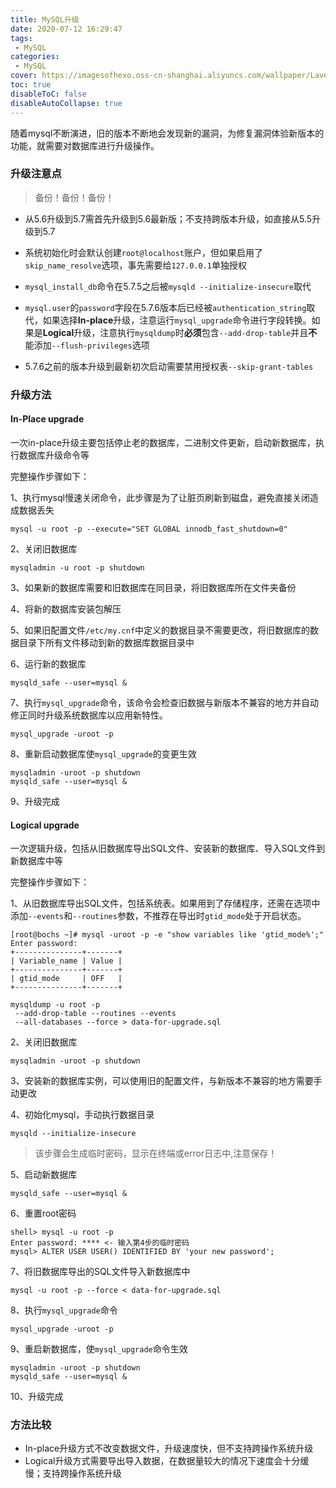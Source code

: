 ```yaml
---
title: MySQL升级
date: 2020-07-12 16:29:47
tags:
 - MySQL
categories:
 - MySQL
cover: https://imagesofhexo.oss-cn-shanghai.aliyuncs.com/wallpaper/LavenderBee_ZH-CN0499654521_1920x1080.jpg
toc: true
disableToC: false
disableAutoCollapse: true
---
```


随着mysql不断演进，旧的版本不断地会发现新的漏洞，为修复漏洞体验新版本的功能，就需要对数据库进行升级操作。

<!--more-->

### 升级注意点

> 备份！备份！备份！



+ 从5.6升级到5.7需首先升级到5.6最新版；不支持跨版本升级，如直接从5.5升级到5.7

+ 系统初始化时会默认创建`root@localhost`账户，但如果启用了`skip_name_resolve`选项，事先需要给`127.0.0.1`单独授权

+ `mysql_install_db`命令在5.7.5之后被`mysqld --initialize-insecure`取代

+ `mysql.user`的`password`字段在5.7.6版本后已经被`authentication_string`取代，如果选择**In-place**升级，注意运行`mysql_upgrade`命令进行字段转换。如果是**Logical**升级，注意执行`mysqldump`时**必须**包含`--add-drop-table`并且**不**能添加`--flush-privileges`选项

+ 5.7.6之前的版本升级到最新初次启动需要禁用授权表`--skip-grant-tables`





### 升级方法

#### In-Place upgrade

一次in-place升级主要包括停止老的数据库，二进制文件更新，启动新数据库，执行数据库升级命令等

完整操作步骤如下：

1、执行mysql慢速关闭命令，此步骤是为了让脏页刷新到磁盘，避免直接关闭造成数据丢失

```
mysql -u root -p --execute="SET GLOBAL innodb_fast_shutdown=0"
```

2、关闭旧数据库

```
mysqladmin -u root -p shutdown
```

3、如果新的数据库需要和旧数据库在同目录，将旧数据库所在文件夹备份

4、将新的数据库安装包解压

5、如果旧配置文件`/etc/my.cnf`中定义的数据目录不需要更改，将旧数据库的数据目录下所有文件移动到新的数据库数据目录中

6、运行新的数据库

```
mysqld_safe --user=mysql &
```

7、执行`mysql_upgrade`命令，该命令会检查旧数据与新版本不兼容的地方并自动修正同时升级系统数据库以应用新特性。

````shell
mysql_upgrade -uroot -p 
````

8、重新启动数据库使`mysql_upgrade`的变更生效

```
mysqladmin -uroot -p shutdown
mysqld_safe --user=mysql &
```

9、升级完成



#### Logical upgrade

一次逻辑升级，包括从旧数据库导出SQL文件、安装新的数据库、导入SQL文件到新数据库中等

完整操作步骤如下：

1、从旧数据库导出SQL文件，包括系统表。如果用到了存储程序，还需在选项中添加`--events`和`--routines`参数，不推荐在导出时`gtid_mode`处于开启状态。

```shell
[root@bochs ~]# mysql -uroot -p -e "show variables like 'gtid_mode%';"
Enter password: 
+---------------+-------+
| Variable_name | Value |
+---------------+-------+
| gtid_mode     | OFF   |
+---------------+-------+
```

```shell
mysqldump -u root -p
 --add-drop-table --routines --events
 --all-databases --force > data-for-upgrade.sql
```


2、关闭旧数据库

```shell
mysqladmin -uroot -p shutdown
```

3、安装新的数据库实例，可以使用旧的配置文件，与新版本不兼容的地方需要手动更改

4、初始化mysql，手动执行数据目录

```shell
mysqld --initialize-insecure
```

> 该步骤会生成临时密码，显示在终端或error日志中,注意保存！

5、启动新数据库

```
mysqld_safe --user=mysql &
```

6、重置root密码

```shell
shell> mysql -u root -p
Enter password: **** <- 输入第4步的临时密码
mysql> ALTER USER USER() IDENTIFIED BY 'your new password';
```

7、将旧数据库导出的SQL文件导入新数据库中

```shell
mysql -u root -p --force < data-for-upgrade.sql
```

8、执行`mysql_upgrade`命令

```shell
mysql_upgrade -uroot -p
```

9、重启新数据库，使`mysql_upgrade`命令生效

```shell
mysqladmin -uroot -p shutdown
mysqld_safe --user=mysql &
```

10、升级完成



### 方法比较

+ In-place升级方式不改变数据文件，升级速度快，但不支持跨操作系统升级
+ Logical升级方式需要导出导入数据，在数据量较大的情况下速度会十分缓慢；支持跨操作系统升级





